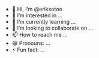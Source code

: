 - 👋 Hi, I’m @eriksotoo
- 👀 I’m interested in ...
- 🌱 I’m currently learning ...
- 💞️ I’m looking to collaborate on ...
- 📫 How to reach me ...
- 😄 Pronouns: ...
- ⚡ Fun fact: ...

<!---
eriksotoo/eriksotoo is a ✨ special ✨ repository because its `README.md` (this file) appears on your GitHub profile.
You can click the Preview link to take a look at your changes.
--->
